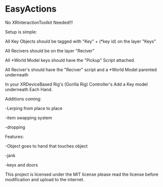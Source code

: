 # EasyActions
No XRInteractionToolkit Needed!!!


Setup is simple:


All Key Objects should be tagged with "Key" + (*key id) on the layer "Keys"

All Recivers should be on the layer "Reciver"


All *World Model keys should have the "Pickup" Script attached.

All Reciver's should have the "Reciver" script and a *World Model parented underneath


In your XRDeviceBased Rig's (Gorilla Rig) Controller's Add a Key model underneath Each Hand.

Additions coming:

-Lerping from place to place

-item swapping system

-dropping

Features:

-Object goes to hand that touches object

-jank

-keys and doors


This project is licensed under the MIT license please read the license before modification and upload to the internet.
